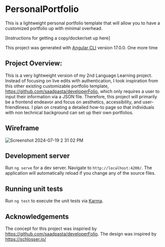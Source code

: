 # PersonalPortfolio

This is a lightweight personal portfolio template that will allow you to have a customized portfolio up with minimal overhead.

[Instructions for getting a copy/docker/set up here]

This project was generated with [Angular CLI](https://github.com/angular/angular-cli) version 17.0.0. One more time

## Project Overview: 
This is a very lightweight version of my 2nd Language Learning project. Instead of focusing on live edits with authentication, I took inspiration from this other existing customizable portfolio template, https://github.com/saadpasta/developerFolio, which only requires a user to input their information via a JSON file. Therefore, this project will primarily be a frontend endeavor and focus on aesthetics, accessibility, and user-friendliness. I plan on creating a detailed how-to page so that individuals with non technical background can set up their own portfolios.

## Wireframe
![Screenshot 2024-07-19 2 31 02 PM](https://github.com/user-attachments/assets/7fa30c19-d734-44db-ae32-0e986f4a77d3)


## Development server

Run `ng serve` for a dev server. Navigate to `http://localhost:4200/`. The application will automatically reload if you change any of the source files.

## Running unit tests

Run `ng test` to execute the unit tests via [Karma](https://karma-runner.github.io).

## Acknowledgements 
The concept for this project was inspiried by https://github.com/saadpasta/developerFolio.
The design was inspired by https://schlosser.io/
